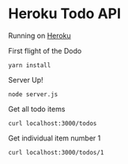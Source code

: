 # Heroku Todo API

Running on [Heroku](https://fierce-falls-todo.herokuapp.com)

First flight of the Dodo

```
yarn install
```

Server Up!

```
node server.js
```

Get all todo items

```
curl localhost:3000/todos
```

Get individual item number 1

```
curl localhost:3000/todos/1
```
